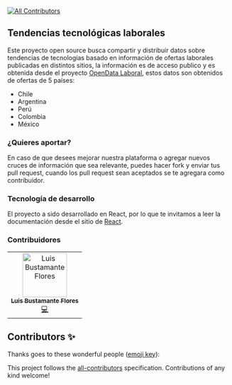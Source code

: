 
[![All Contributors](https://img.shields.io/badge/all_contributors-1-orange.svg?style=flat-square)](#contributors)
## Tendencias tecnológicas laborales

Este proyecto open source busca compartir y distribuir datos sobre tendencias de tecnologías basado en información de ofertas laborales publicadas en distintos sitios, la información es de acceso publico y es obtenida desde el proyecto [OpenData Laboral](https://github.com/pgramadores/LaboralGraphQL), estos datos son obtenidos de ofertas de 5 países:

* Chile
* Argentina
* Perú
* Colombia
* México

### ¿Quieres aportar?

En caso de que desees mejorar nuestra plataforma o agregar nuevos cruces de información que sea relevante, puedes hacer fork y enviar tus pull request, cuando los pull request sean aceptados se te agregara como contribuidor.


### Tecnología de desarrollo

El proyecto a sido desarrollado en React, por lo que te invitamos a leer la documentación desde el sitio de [React](https://es.reactjs.org/).


### Contribuidores


<!-- ALL-CONTRIBUTORS-LIST:START - Do not remove or modify this section -->
<!-- prettier-ignore -->
<table>
  <tr>
    <td align="center"><a href="https://github.com/luchosrock"><img src="https://avatars0.githubusercontent.com/u/3098421?v=4" width="100px;" alt="Luis Bustamante Flores"/><br /><sub><b>Luis Bustamante Flores</b></sub></a><br /><a href="https://github.com/raicerk/Chart-Tech-Trends/commits?author=luchosrock" title="Code">💻</a></td>
  </tr>
</table>

<!-- ALL-CONTRIBUTORS-LIST:END -->
## Contributors ✨

Thanks goes to these wonderful people ([emoji key](https://allcontributors.org/docs/en/emoji-key)):

<!-- ALL-CONTRIBUTORS-LIST:START - Do not remove or modify this section -->
<!-- prettier-ignore -->
<!-- ALL-CONTRIBUTORS-LIST:END -->

This project follows the [all-contributors](https://github.com/all-contributors/all-contributors) specification. Contributions of any kind welcome!